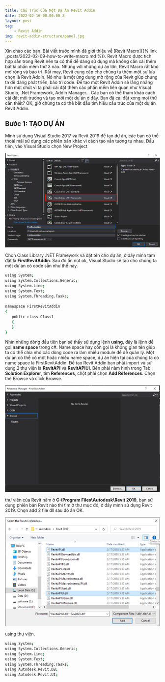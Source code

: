 ```yaml
---
title: Cấu Trúc Của Một Dự Án Revit Addin
date: 2022-02-16 00:00:00 Z
layout: post
tag:
    - Revit Addin
img: revit-addin-structure/panel.jpg
---
```


Xin chào các bạn. Bài viết trước mình đã giới thiệu về [Revit Macro]({% link _posts/2022-02-09-how-to-write-macro.md %}). Revit Macro được tích hợp sẵn trong Revit nên ta có thể dễ dàng sử dụng mà không cần cài thêm bất kì phần mềm thứ 3 nào. Nhưng với những dự án lớn, Revit Macro rất khó mở rộng và bảo trì. Rất may, Revit cung cấp cho chúng ta thêm một sự lựa chọn là Revit Addin. Nó như là một ứng dụng mở rộng của Revit giúp chúng ta dễ dàng phát triển, bảo trì code. Để tạo một Revit Addin sẽ lằng nhằng hơn một chút vì ta phải cài đặt thêm các phần mềm liên quan như Visual Studio, .Net Framework, Addin Manager... Các bạn có thể tham khảo cách cài đặt môi trường và tạo mới một dự án ở [đây](https://chuongmep.com/Start-With-RevitAPI). 
Bạn đã cài đặt xong mọi thứ cần thiết? OK, giờ chúng ta có thể bắt đầu tìm hiểu cấu trúc của một dự án Revit Addin.
## Bước 1: TẠO DỰ ÁN
Mình sử dụng Visual Studio 2017 và Revit 2019 để tạo dự án, các bạn có thể thoải mái sử dụng các phiên bản khác vì cách tạo vẫn tương tự nhau.
Đầu tiên, vào Visual Studio chọn New Project

![img1](/assets/img/revit-addin-structure/img1.png)

 Chọn Class Library .NET Framework và đặt tên cho dự án, ở đây mình tạm đặt là **FirstRevitAddin**. Sau đó ấn nút ok, Visual Studio sẽ tạo cho chúng ta một dự án có code sẵn như thế này.
 ``` bash
using System;
using System.Collections.Generic;
using System.Linq;
using System.Text;
using System.Threading.Tasks;

namespace FirstRevitAddin
{
    public class Class1
    {
    }
}
 ```
Nhìn những dòng đầu tiên bạn sẽ thấy sữ dụng lệnh **using**, đây là lệnh để gọi **name space** trong c#. Name space hay còn gọi là không gian tên giúp ta có thể chia nhỏ các dòng code ra làm nhiều module để dễ quản lý. Một dự án có thể có một hoặc nhiều name space, dự án hiện tại của chúng ta có name space là FirstRevitAddin. Để tạo Revit Addin bạn phải import và sử dụng 2 thư viện là **RevitAPI** và **RevitAPIUI**. Bên phải nàm hình trong Tab **Solution Explorer**, tìm **References**, chột phải chọn **Add References**. Chọn thẻ Browse và click Browse.

![img2](/assets/img/revit-addin-structure/img2.png)

thư viên của Revit nằm ở **C:\Program Files\Autodesk\Revit 2019**, bạn sử dụng phiên bản Revit nào thì tìm ở thư mục đó, ở đây mình sử dụng Revit 2019. Chọn add 2 file dll sau đó ấn OK.

![img3](/assets/img/revit-addin-structure/img3.png)

using thư viện.
```bash
using System;
using System.Collections.Generic;
using System.Linq;
using System.Text;
using System.Threading.Tasks;
using Autodesk.Revit.DB;
using Autodesk.Revit.UI;
```


 

